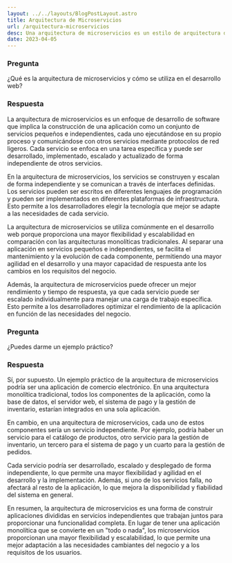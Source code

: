 ```yaml
---
layout: ../../layouts/BlogPostLayout.astro
title: Arquitectura de Microservicios
url: /arquitectura-microservicios
desc: Una arquitectura de microservicios es un estilo de arquitectura de software que se basa en la idea de construir una aplicación como una colección de pequeños servicios, cada uno de los cuales se ejecuta en su propio proceso y se comunica con otros servicios a través de una API.
date: 2023-04-05
--- 
```


### Pregunta

¿Qué es la arquitectura de microservicios y cómo se utiliza en el desarrollo web?

### Respuesta

La arquitectura de microservicios es un enfoque de desarrollo de software que implica la construcción de una aplicación como un conjunto de servicios pequeños e independientes, cada uno ejecutándose en su propio proceso y comunicándose con otros servicios mediante protocolos de red ligeros. Cada servicio se enfoca en una tarea específica y puede ser desarrollado, implementado, escalado y actualizado de forma independiente de otros servicios.

En la arquitectura de microservicios, los servicios se construyen y escalan de forma independiente y se comunican a través de interfaces definidas. Los servicios pueden ser escritos en diferentes lenguajes de programación y pueden ser implementados en diferentes plataformas de infraestructura. Esto permite a los desarrolladores elegir la tecnología que mejor se adapte a las necesidades de cada servicio.

La arquitectura de microservicios se utiliza comúnmente en el desarrollo web porque proporciona una mayor flexibilidad y escalabilidad en comparación con las arquitecturas monolíticas tradicionales. Al separar una aplicación en servicios pequeños e independientes, se facilita el mantenimiento y la evolución de cada componente, permitiendo una mayor agilidad en el desarrollo y una mayor capacidad de respuesta ante los cambios en los requisitos del negocio.

Además, la arquitectura de microservicios puede ofrecer un mejor rendimiento y tiempo de respuesta, ya que cada servicio puede ser escalado individualmente para manejar una carga de trabajo específica. Esto permite a los desarrolladores optimizar el rendimiento de la aplicación en función de las necesidades del negocio.

### Pregunta

¿Puedes darme un ejemplo práctico?

### Respuesta

Sí, por supuesto. Un ejemplo práctico de la arquitectura de microservicios podría ser una aplicación de comercio electrónico. En una arquitectura monolítica tradicional, todos los componentes de la aplicación, como la base de datos, el servidor web, el sistema de pago y la gestión de inventario, estarían integrados en una sola aplicación.

En cambio, en una arquitectura de microservicios, cada uno de estos componentes sería un servicio independiente. Por ejemplo, podría haber un servicio para el catálogo de productos, otro servicio para la gestión de inventario, un tercero para el sistema de pago y un cuarto para la gestión de pedidos.

Cada servicio podría ser desarrollado, escalado y desplegado de forma independiente, lo que permite una mayor flexibilidad y agilidad en el desarrollo y la implementación. Además, si uno de los servicios falla, no afectará al resto de la aplicación, lo que mejora la disponibilidad y fiabilidad del sistema en general.

En resumen, la arquitectura de microservicios es una forma de construir aplicaciones divididas en servicios independientes que trabajan juntos para proporcionar una funcionalidad completa. En lugar de tener una aplicación monolítica que se convierte en un "todo o nada", los microservicios proporcionan una mayor flexibilidad y escalabilidad, lo que permite una mejor adaptación a las necesidades cambiantes del negocio y a los requisitos de los usuarios.